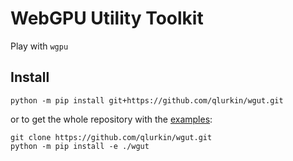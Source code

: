 # WebGPU Utility Toolkit

Play with `wgpu`

## Install

```
python -m pip install git+https://github.com/qlurkin/wgut.git
```

or to get the whole repository with the [examples](./examples):

```
git clone https://github.com/qlurkin/wgut.git
python -m pip install -e ./wgut
```
